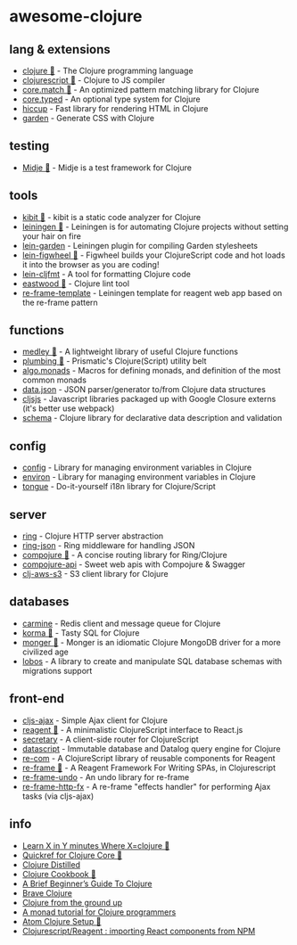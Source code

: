 # awesome-clojure

## lang & extensions
- [clojure 🌟](https://github.com/clojure/clojure) - The Clojure programming language 
- [clojurescript 🌟](https://github.com/clojure/clojurescript) - Clojure to JS compiler
- [core.match 🌟](https://github.com/clojure/core.match) - An optimized pattern matching library for Clojure
- [core.typed](https://github.com/clojure/core.typed) - An optional type system for Clojure
- [hiccup](https://github.com/weavejester/hiccup) - Fast library for rendering HTML in Clojure
- [garden](https://github.com/noprompt/garden) - Generate CSS with Clojure

## testing
- [Midje 🌟](https://github.com/marick/Midje) - Midje is a test framework for Clojure

## tools
- [kibit 🌟](https://github.com/jonase/kibit) - kibit is a static code analyzer for Clojure
- [leiningen 🌟](https://github.com/technomancy/leiningen) - Leiningen is for automating Clojure projects without setting your hair on fire
- [lein-garden](https://github.com/noprompt/lein-garden) - Leiningen plugin for compiling Garden stylesheets
- [lein-figwheel 🌟](https://github.com/bhauman/lein-figwheel) - Figwheel builds your ClojureScript code and hot loads it into the browser as you are coding!
- [lein-cljfmt](https://github.com/weavejester/cljfmt) - A tool for formatting Clojure code
- [eastwood 🌟](https://github.com/jonase/eastwood) - Clojure lint tool
- [re-frame-template](https://github.com/Day8/re-frame-template) - Leiningen template for reagent web app based on the re-frame pattern

## functions
- [medley 🌟](https://github.com/weavejester/medley) -  A lightweight library of useful Clojure functions
- [plumbing 🌟](https://github.com/plumatic/plumbing) - Prismatic's Clojure(Script) utility belt
- [algo.monads](https://github.com/clojure/algo.monads) - Macros for defining monads, and definition of the most common monads
- [data.json](https://github.com/clojure/data.json) - JSON parser/generator to/from Clojure data structures
- [cljsjs](https://github.com/cljsjs/packages) - Javascript libraries packaged up with Google Closure externs (it's better use webpack)
- [schema](https://github.com/plumatic/schema) - Clojure library for declarative data description and validation

## config
- [config](https://github.com/yogthos/config) - Library for managing environment variables in Clojure
- [environ](https://github.com/weavejester/environ) - Library for managing environment variables in Clojure
- [tongue](https://github.com/tonsky/tongue) - Do-it-yourself i18n library for Clojure/Script

## server
- [ring](https://github.com/ring-clojure/ring) - Clojure HTTP server abstraction
- [ring-json](https://github.com/ring-clojure/ring-json) - Ring middleware for handling JSON
- [compojure 🌟](https://github.com/weavejester/compojure) - A concise routing library for Ring/Clojure 
- [compojure-api](https://github.com/metosin/compojure-api) - Sweet web apis with Compojure & Swagger
- [clj-aws-s3](https://github.com/weavejester/clj-aws-s3) -  S3 client library for Clojure

## databases
- [carmine](https://github.com/ptaoussanis/carmine) - Redis client and message queue for Clojure
- [korma 🌟](https://github.com/korma/Korma) - Tasty SQL for Clojure
- [monger 🌟](https://github.com/michaelklishin/monger) - Monger is an idiomatic Clojure MongoDB driver for a more civilized age
- [lobos](https://github.com/budu/lobos) - A library to create and manipulate SQL database schemas with migrations support

## front-end
- [cljs-ajax](https://github.com/JulianBirch/cljs-ajax) - Simple Ajax client for Clojure
- [reagent 🌟](https://github.com/reagent-project/reagent) - A minimalistic ClojureScript interface to React.js
- [secretary](https://github.com/gf3/secretary) - A client-side router for ClojureScript
- [datascript](https://github.com/tonsky/datascript) - Immutable database and Datalog query engine for Clojure
- [re-com](https://github.com/Day8/re-com) - A ClojureScript library of reusable components for Reagent
- [re-frame 🌟](https://github.com/Day8/re-frame) - A Reagent Framework For Writing SPAs, in Clojurescript
- [re-frame-undo](https://github.com/Day8/re-frame-undo) - An undo library for re-frame
- [re-frame-http-fx](https://github.com/Day8/re-frame-http-fx) - A re-frame "effects handler" for performing Ajax tasks (via cljs-ajax)

## info
- [Learn X in Y minutes Where X=clojure 🌟](https://learnxinyminutes.com/docs/clojure/)
- [Quickref for Clojure Core 🌟](https://clojuredocs.org/quickref)
- [Clojure Distilled](http://yogthos.github.io/ClojureDistilled.html)
- [Clojure Cookbook 🌟](https://github.com/clojure-cookbook/clojure-cookbook)
- [A Brief Beginner’s Guide To Clojure](http://www.unexpected-vortices.com/clojure/brief-beginners-guide/index.html)
- [Brave Clojure](http://www.braveclojure.com/)
- [Clojure from the ground up](https://aphyr.com/tags/Clojure-from-the-ground-up)
- [A monad tutorial for Clojure programmers](https://github.com/khinsen/monads-in-clojure)
- [Atom Clojure Setup 🌟](https://gist.github.com/jasongilman/d1f70507bed021b48625)
- [Clojurescript/Reagent : importing React components from NPM](http://blob.tomerweller.com/reagent-import-react-components-from-npm)
